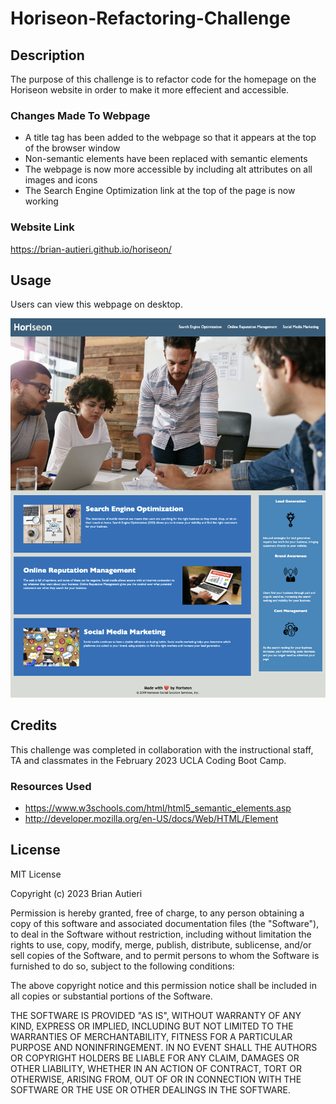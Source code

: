# Horiseon-Refactoring-Challenge

## Description

The purpose of this challenge is to refactor code for the homepage on the Horiseon website in order to make it more effecient and accessible.

### Changes Made To Webpage

- A title tag has been added to the webpage so that it appears at the top of the browser window
- Non-semantic elements have been replaced with semantic elements
- The webpage is now more accessible by including alt attributes on all images and icons
- The Search Engine Optimization link at the top of the page is now working

### Website Link

https://brian-autieri.github.io/horiseon/

## Usage

Users can view this webpage on desktop.

![alt text](assets/images/screenshot.png)

## Credits

This challenge was completed in collaboration with the instructional staff, TA and classmates in the February 2023 UCLA Coding Boot Camp.

### Resources Used

- https://www.w3schools.com/html/html5_semantic_elements.asp
- http://developer.mozilla.org/en-US/docs/Web/HTML/Element


## License

MIT License

Copyright (c) 2023 Brian Autieri

Permission is hereby granted, free of charge, to any person obtaining a copy
of this software and associated documentation files (the "Software"), to deal
in the Software without restriction, including without limitation the rights
to use, copy, modify, merge, publish, distribute, sublicense, and/or sell
copies of the Software, and to permit persons to whom the Software is
furnished to do so, subject to the following conditions:

The above copyright notice and this permission notice shall be included in all
copies or substantial portions of the Software.

THE SOFTWARE IS PROVIDED "AS IS", WITHOUT WARRANTY OF ANY KIND, EXPRESS OR
IMPLIED, INCLUDING BUT NOT LIMITED TO THE WARRANTIES OF MERCHANTABILITY,
FITNESS FOR A PARTICULAR PURPOSE AND NONINFRINGEMENT. IN NO EVENT SHALL THE
AUTHORS OR COPYRIGHT HOLDERS BE LIABLE FOR ANY CLAIM, DAMAGES OR OTHER
LIABILITY, WHETHER IN AN ACTION OF CONTRACT, TORT OR OTHERWISE, ARISING FROM,
OUT OF OR IN CONNECTION WITH THE SOFTWARE OR THE USE OR OTHER DEALINGS IN THE
SOFTWARE.
